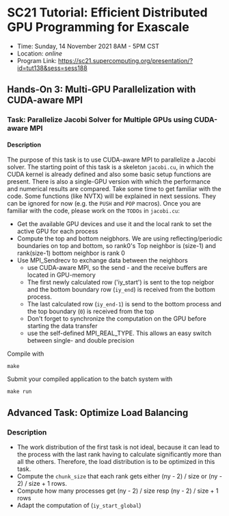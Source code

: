 # SC21 Tutorial: Efficient Distributed GPU Programming for Exascale

-   Time: Sunday, 14 November 2021 8AM - 5PM CST
-   Location: *online*
-   Program Link: https://sc21.supercomputing.org/presentation/?id=tut138&sess=sess188


## Hands-On 3: Multi-GPU Parallelization with CUDA-aware MPI

### Task: Parallelize Jacobi Solver for Multiple GPUs using CUDA-aware MPI

#### Description
The purpose of this task is to use CUDA-aware MPI to parallelize a Jacobi solver. The starting point of this task is a skeleton `jacobi.cu`, in which the CUDA kernel is already defined and also some basic setup functions are present.
There is also a single-GPU version with which the performance and numerical results are compared.
Take some time to get familiar with the code. Some functions (like NVTX) will be explained in next sessions. They can be ignored for now (e.g. the `PUSH` and `POP` macros).
Once you are familiar with the code, please work on the `TODOs` in `jacobi.cu`:

   - Get the available GPU devices and use it and the local rank to set the active GPU for each process 
   - Compute the top and bottom neigbhors. We are using reflecting/periodic boundaries on top and bottom, so rank0's Top neighbor is (size-1) and rank(size-1) bottom neighbor is rank 0
  - Use MPI_Sendrecv to exchange data between the neighbors
    - use CUDA-aware MPI, so the send - and the receive buffers are located in GPU-memory 
    - The first newly calculated row ('iy_start') is sent to the top neigbor and the bottom boundary row (`iy_end`) is received from the bottom process.
    - The last calculated row (`iy_end-1`) is send to the bottom process and the top boundary (`0`) is received from the top 
    - Don't forget to synchronize the computation on the GPU before starting the data transfer 
    - use the self-defined MPI_REAL_TYPE. This allows an easy switch between single- and double precision


Compile with

``` {.bash}
make
```

Submit your compiled application to the batch system with

``` {.bash}
make run
```

## Advanced Task: Optimize Load Balancing

### Description
- The work distribution of the first task is not ideal, because it can lead to the process with the last rank having to calculate significantly more than all the others. Therefore, the load distribution is to be optimized in this task.
- Compute the `chunk_size` that each rank gets either (ny - 2) / size or (ny - 2) / size + 1 rows.
- Compute how many processes get  (ny - 2) / size resp (ny - 2) / size + 1 rows
- Adapt the computation of (`iy_start_global`)
